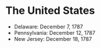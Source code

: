# The United States

* Delaware: December 7, 1787
* Pennsylvania: December 12, 1787
* New Jersey: December 18, 1787
